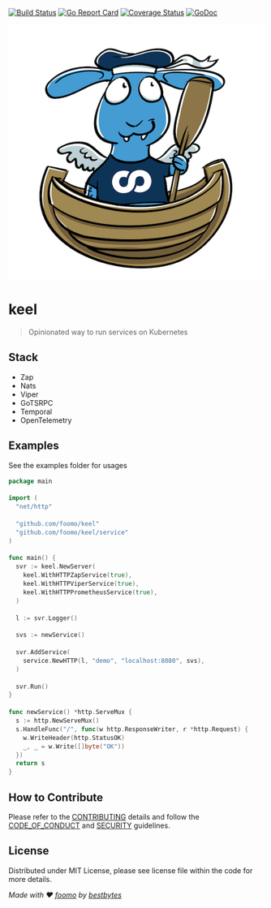 [![Build Status](https://github.com/foomo/keel/actions/workflows/test.yml/badge.svg?branch=main&event=push)](https://github.com/foomo/keel/actions/workflows/test.yml)
[![Go Report Card](https://goreportcard.com/badge/github.com/foomo/keel)](https://goreportcard.com/report/github.com/foomo/keel)
[![Coverage Status](https://coveralls.io/repos/github/foomo/keel/badge.svg?branch=main&)](https://coveralls.io/github/foomo/keel?branch=main)
[![GoDoc](https://godoc.org/github.com/foomo/keel?status.svg)](https://godoc.org/github.com/foomo/keel)

<p align="center">
  <img alt="sesamy" src=".github/assets/keel.png"/>
</p>

# keel

> Opinionated way to run services on Kubernetes

## Stack

- Zap
- Nats
- Viper
- GoTSRPC
- Temporal
- OpenTelemetry

## Examples

See the examples folder for usages

```go
package main

import (
  "net/http"

  "github.com/foomo/keel"
  "github.com/foomo/keel/service"
)

func main() {
  svr := keel.NewServer(
    keel.WithHTTPZapService(true),
    keel.WithHTTPViperService(true),
    keel.WithHTTPPrometheusService(true),
  )

  l := svr.Logger()

  svs := newService()

  svr.AddService(
    service.NewHTTP(l, "demo", "localhost:8080", svs),
  )

  svr.Run()
}

func newService() *http.ServeMux {
  s := http.NewServeMux()
  s.HandleFunc("/", func(w http.ResponseWriter, r *http.Request) {
    w.WriteHeader(http.StatusOK)
    _, _ = w.Write([]byte("OK"))
  })
  return s
}
```

## How to Contribute

Please refer to the [CONTRIBUTING](.gihub/CONTRIBUTING.md) details and follow the [CODE_OF_CONDUCT](.gihub/CODE_OF_CONDUCT.md) and [SECURITY](.github/SECURITY.md) guidelines.

## License

Distributed under MIT License, please see license file within the code for more details.

_Made with ♥ [foomo](https://www.foomo.org) by [bestbytes](https://www.bestbytes.com)_

